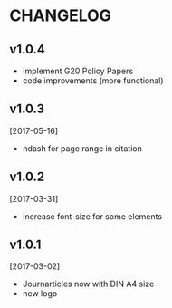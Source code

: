 CHANGELOG
=========

v1.0.4
------

-   implement G20 Policy Papers
-   code improvements (more functional)


v1.0.3
------
[2017-05-16]

-   ndash for page range in citation


v1.0.2
------
[2017-03-31]

-   increase font-size for some elements

v1.0.1
------
[2017-03-02]

-   Journarticles now with DIN A4 size
-   new logo
